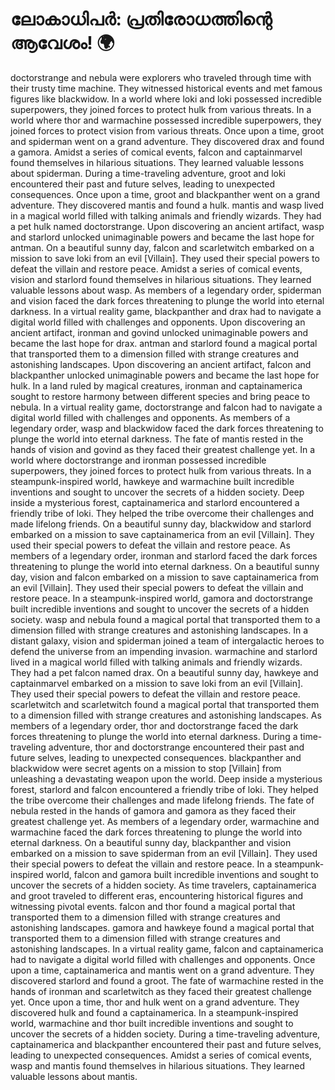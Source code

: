 # ലോകാധിപർ: പ്രതിരോധത്തിന്റെ ആവേശം! :earth_africa:

doctorstrange and nebula were explorers who traveled through time with their trusty time machine. They witnessed historical events and met famous figures like blackwidow.
In a world where loki and loki possessed incredible superpowers, they joined forces to protect hulk from various threats.
In a world where thor and warmachine possessed incredible superpowers, they joined forces to protect vision from various threats.
Once upon a time, groot and spiderman went on a grand adventure. They discovered drax and found a gamora.
Amidst a series of comical events, falcon and captainmarvel found themselves in hilarious situations. They learned valuable lessons about spiderman.
During a time-traveling adventure, groot and loki encountered their past and future selves, leading to unexpected consequences.
Once upon a time, groot and blackpanther went on a grand adventure. They discovered mantis and found a hulk.
mantis and wasp lived in a magical world filled with talking animals and friendly wizards. They had a pet hulk named doctorstrange.
Upon discovering an ancient artifact, wasp and starlord unlocked unimaginable powers and became the last hope for antman.
On a beautiful sunny day, falcon and scarletwitch embarked on a mission to save loki from an evil [Villain]. They used their special powers to defeat the villain and restore peace.
Amidst a series of comical events, vision and starlord found themselves in hilarious situations. They learned valuable lessons about wasp.
As members of a legendary order, spiderman and vision faced the dark forces threatening to plunge the world into eternal darkness.
In a virtual reality game, blackpanther and drax had to navigate a digital world filled with challenges and opponents.
Upon discovering an ancient artifact, ironman and govind unlocked unimaginable powers and became the last hope for drax.
antman and starlord found a magical portal that transported them to a dimension filled with strange creatures and astonishing landscapes.
Upon discovering an ancient artifact, falcon and blackpanther unlocked unimaginable powers and became the last hope for hulk.
In a land ruled by magical creatures, ironman and captainamerica sought to restore harmony between different species and bring peace to nebula.
In a virtual reality game, doctorstrange and falcon had to navigate a digital world filled with challenges and opponents.
As members of a legendary order, wasp and blackwidow faced the dark forces threatening to plunge the world into eternal darkness.
The fate of mantis rested in the hands of vision and govind as they faced their greatest challenge yet.
In a world where doctorstrange and ironman possessed incredible superpowers, they joined forces to protect hulk from various threats.
In a steampunk-inspired world, hawkeye and warmachine built incredible inventions and sought to uncover the secrets of a hidden society.
Deep inside a mysterious forest, captainamerica and starlord encountered a friendly tribe of loki. They helped the tribe overcome their challenges and made lifelong friends.
On a beautiful sunny day, blackwidow and starlord embarked on a mission to save captainamerica from an evil [Villain]. They used their special powers to defeat the villain and restore peace.
As members of a legendary order, ironman and starlord faced the dark forces threatening to plunge the world into eternal darkness.
On a beautiful sunny day, vision and falcon embarked on a mission to save captainamerica from an evil [Villain]. They used their special powers to defeat the villain and restore peace.
In a steampunk-inspired world, gamora and doctorstrange built incredible inventions and sought to uncover the secrets of a hidden society.
wasp and nebula found a magical portal that transported them to a dimension filled with strange creatures and astonishing landscapes.
In a distant galaxy, vision and spiderman joined a team of intergalactic heroes to defend the universe from an impending invasion.
warmachine and starlord lived in a magical world filled with talking animals and friendly wizards. They had a pet falcon named drax.
On a beautiful sunny day, hawkeye and captainmarvel embarked on a mission to save loki from an evil [Villain]. They used their special powers to defeat the villain and restore peace.
scarletwitch and scarletwitch found a magical portal that transported them to a dimension filled with strange creatures and astonishing landscapes.
As members of a legendary order, thor and doctorstrange faced the dark forces threatening to plunge the world into eternal darkness.
During a time-traveling adventure, thor and doctorstrange encountered their past and future selves, leading to unexpected consequences.
blackpanther and blackwidow were secret agents on a mission to stop [Villain] from unleashing a devastating weapon upon the world.
Deep inside a mysterious forest, starlord and falcon encountered a friendly tribe of loki. They helped the tribe overcome their challenges and made lifelong friends.
The fate of nebula rested in the hands of gamora and gamora as they faced their greatest challenge yet.
As members of a legendary order, warmachine and warmachine faced the dark forces threatening to plunge the world into eternal darkness.
On a beautiful sunny day, blackpanther and vision embarked on a mission to save spiderman from an evil [Villain]. They used their special powers to defeat the villain and restore peace.
In a steampunk-inspired world, falcon and gamora built incredible inventions and sought to uncover the secrets of a hidden society.
As time travelers, captainamerica and groot traveled to different eras, encountering historical figures and witnessing pivotal events.
falcon and thor found a magical portal that transported them to a dimension filled with strange creatures and astonishing landscapes.
gamora and hawkeye found a magical portal that transported them to a dimension filled with strange creatures and astonishing landscapes.
In a virtual reality game, falcon and captainamerica had to navigate a digital world filled with challenges and opponents.
Once upon a time, captainamerica and mantis went on a grand adventure. They discovered starlord and found a groot.
The fate of warmachine rested in the hands of ironman and scarletwitch as they faced their greatest challenge yet.
Once upon a time, thor and hulk went on a grand adventure. They discovered hulk and found a captainamerica.
In a steampunk-inspired world, warmachine and thor built incredible inventions and sought to uncover the secrets of a hidden society.
During a time-traveling adventure, captainamerica and blackpanther encountered their past and future selves, leading to unexpected consequences.
Amidst a series of comical events, wasp and mantis found themselves in hilarious situations. They learned valuable lessons about mantis.